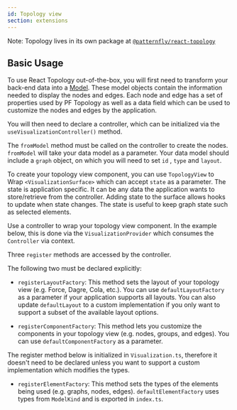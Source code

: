 ```yaml
---
id: Topology view
section: extensions
---
```


Note: Topology lives in its own package at [`@patternfly/react-topology`](https://www.npmjs.com/package/@patternfly/react-topology)

## Basic Usage

To use React Topology out-of-the-box, you will first need to transform your back-end data into a [Model](https://github.com/patternfly/patternfly-react/blob/main/packages/react-topology/src/types.ts#L16-L20). These model objects contain the information needed to display the nodes and edges. Each node and edge has a set of properties used by PF Topology as well as a data field which can be used to customize the nodes and edges by the application.

You will then need to declare a controller, which can be initialized via the `useVisualizationController()` method.

The `fromModel` method must be called on the controller to create the nodes. `fromModel` will take your data model as a parameter. Your data model should include a `graph` object, on which you will need to set `id` , `type` and `layout`.

To create your topology view component, you can use `TopologyView` to Wrap `<VisualizationSurface>` which can accept `state` as a parameter. The state is application specific. It can be any data the application wants to store/retrieve from the controller. Adding state to the surface allows hooks to update when state changes. The state is useful to keep graph state such as selected elements.

Use a controller to wrap your topology view component. In the example below, this is done via the `VisualizationProvider` which consumes the `Controller` via context.

Three `register` methods are accessed by the controller.

The following two must be declared explicitly\:

- `registerLayoutFactory`: This method sets the layout of your topology view (e.g. Force, Dagre, Cola, etc.). You can use `defaultLayoutFactory` as a parameter if your application supports all layouts. You can also update `defaultLayout` to a custom implementation if you only want to support a subset of the available layout options.

- `registerComponentFactory`: This method lets you customize the components in your topology view (e.g. nodes, groups, and edges). You can use `defaultComponentFactory` as a parameter.

The register method below is initialized in `Visualization.ts`, therefore it doesn't need to be declared unless you want to support a custom implementation which modifies the types.

- `registerElementFactory`: This method sets the types of the elements being used (e.g. graphs, nodes, edges). `defaultElementFactory` uses types from `ModelKind` and is exported in `index.ts`.
